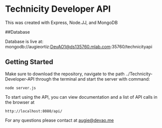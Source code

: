 # Technicity Developer API

This was created with Express, Node.JJ, and MongoDB

##Database

Database is live at: mongodb://augieortiz:DevAO1@ds135760.mlab.com:35760/technicityapi

## Getting Started

Make sure to download the repository, navigate to the path ../Technicity-Developer-API through the terminal and start the server with command:

```
node server.js
```

To start using the API, you can view documentation and a list of API calls in the browser at 

```
http://localhost:8080/api/
```

For any questions please contact at augie@devao.me
